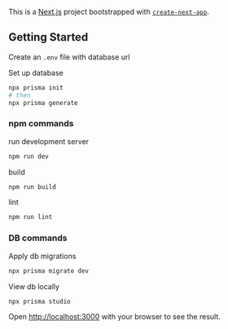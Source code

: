 This is a [Next.js](https://nextjs.org/) project bootstrapped with [`create-next-app`](https://github.com/vercel/next.js/tree/canary/packages/create-next-app).

## Getting Started

Create an `.env` file with database url

Set up database 
```bash
npx prisma init
# then
npx prisma generate
```


### npm commands
run development server
```bash
npm run dev
```

build
```bash
npm run build
```
lint
```bash
npm run lint
```


### DB commands

Apply db migrations
```bash
npx prisma migrate dev
```
View db locally
```bash
npx prisma studio
```

Open [http://localhost:3000](http://localhost:3000) with your browser to see the result.


